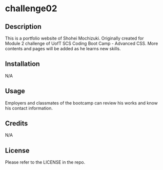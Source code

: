 # challenge02


## Description

This is a portfolio website of Shohei Mochizuki.
Originally created for Module 2 challenge of UofT SCS Coding Boot Camp - Advanced CSS.
More contents and pages will be added as he learns new skills.


## Installation

N/A


## Usage

Employers and classmates of the bootcamp can review his works and know his contact information. 


## Credits

N/A


## License

Please refer to the LICENSE in the repo.